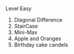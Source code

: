 Level Easy

1. Diagonal Difference
2. StairCase
3. Mini-Max
4. Apple and Oranges
5. Birthday cake candels
